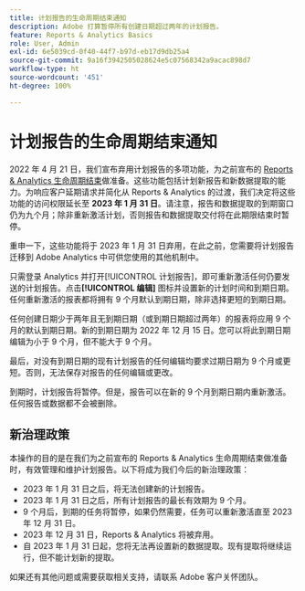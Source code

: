 ```yaml
---
title: 计划报告的生命周期结束通知
description: Adobe 打算暂停所有创建日期超过两年的计划报告。
feature: Reports & Analytics Basics
role: User, Admin
exl-id: 6e5039cd-0f40-44f7-b97d-eb17d9db25a4
source-git-commit: 9a16f3942505028624e5c07568342a9acac898d7
workflow-type: ht
source-wordcount: '451'
ht-degree: 100%

---
```


# 计划报告的生命周期结束通知

2022 年 4 月 21 日，我们宣布弃用计划报告的多项功能，为之前宣布的 [Reports &amp; Analytics 生命周期结束](https://express.adobe.com/page/6WnF8JK6IRDhf/)做准备。这些功能包括计划新报告和新数据提取的能力。为响应客户延期请求并简化从 Reports &amp; Analytics 的过渡，我们决定将这些功能的访问权限延长至 **2023 年 1 月 31 日**。请注意，报告和数据提取的到期窗口仍为九个月；除非重新激活计划，否则报告和数据提取交付将在此期限结束时暂停。

重申一下，这些功能将于 2023 年 1 月 31 日弃用，在此之前，您需要将计划报告迁移到 Adobe Analytics 中可供您使用的其他机制中。

只需登录 Analytics 并打开[!UICONTROL 计划报告]，即可重新激活任何仍要发送的计划报告。点击&#x200B;**[!UICONTROL 编辑]** 图标并设置新的计划时间和到期日期。任何重新激活的报表都将拥有 9 个月默认到期日期，除非选择更短的到期日期。

任何创建日期少于两年且无到期日期（或到期日期超过两年）的报表将应用 9 个月的默认到期日期。新的到期日期为 2022 年 12 月 15 日。您可以将此到期日期编辑为小于 9 个月，但不能大于 9 个月。

最后，对没有到期日期的现有计划报告的任何编辑均要求过期日期为 9 个月或更短。否则，无法保存对报告的任何编辑或更改。

到期时，计划报告将暂停。但是，报告可以在新的 9 个月到期日期内重新激活。任何报告或数据都不会被删除。

## 新治理政策

本操作的目的是在我们为之前宣布的 Reports &amp; Analytics 生命周期结束做准备时，有效管理和维护计划报告。以下将成为我们今后的新治理政策：

* 2023 年 1 月 31 日之后，将无法创建新的计划报告。
* 2023 年 1 月 31 日之后，所有计划报告的最长有效期为 9 个月。
* 9 个月后，到期的任务将暂停，如果仍然需要，任务可以重新激活直至 2023 年 12 月 31 日。
* 2023 年 12 月 31 日，Reports &amp; Analytics 将被弃用。
* 自 2023 年 1 月 31 日起，您将无法再设置新的数据提取。现有提取将继续运行，但不能计划新的提取。

如果还有其他问题或需要获取相关支持，请联系 Adobe 客户关怀团队。
